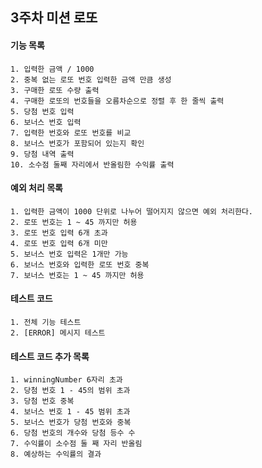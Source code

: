 ## 3주차 미션 로또

#### 기능 목록
    1. 입력한 금액 / 1000
    2. 중복 없는 로또 번호 입력한 금액 만큼 생성
    3. 구매한 로또 수량 출력
    4. 구매한 로또의 번호들을 오름차순으로 정렬 후 한 줄씩 출력
    5. 당첨 번호 입력
    6. 보너스 번호 입력
    7. 입력한 번호와 로또 번호를 비교
    8. 보너스 번호가 포함되어 있는지 확인
    9. 당첨 내역 출력
    10. 소수점 둘째 자리에서 반올림한 수익률 출력

#### 예외 처리 목록
    1. 입력한 금액이 1000 단위로 나누어 떨어지지 않으면 예외 처리한다.
    2. 로또 번호는 1 ~ 45 까지만 허용
    3. 로또 번호 입력 6개 초과
    4. 로또 번호 입력 6개 미만
    5. 보너스 번호 입력은 1개만 가능
    6. 보너스 번호와 입력한 로또 번호 중복
    7. 보너스 번호는 1 ~ 45 까지만 허용

#### 테스트 코드
    1. 전체 기능 테스트
    2. [ERROR] 메시지 테스트

#### 테스트 코드 추가 목록
    1. winningNumber 6자리 초과
    2. 당첨 번호 1 - 45의 범위 초과
    3. 당첨 번호 중복
    4. 보너스 번호 1 - 45 범위 초과
    5. 보너스 번호가 당첨 번호와 중복
    6. 당첨 번호의 개수와 당첨 등수 수
    7. 수익률이 소수점 둘 째 자리 반올림
    8. 예상하는 수익률의 결과
    

